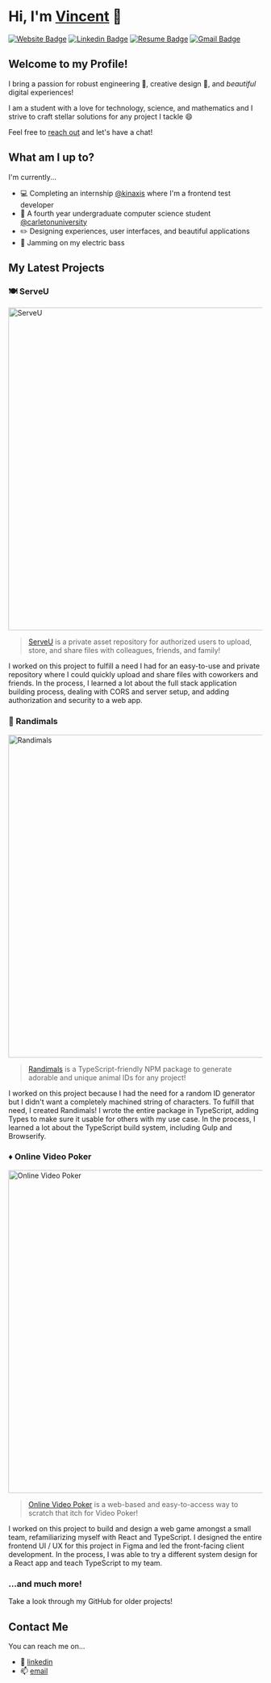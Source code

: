 # Hi, I'm [Vincent](https://vincentnguyen.ca) 🌺

[![Website Badge](https://img.shields.io/badge/-vinhvn.com-EF444F?style=flat&logo=google-chrome&logoColor=white&link=https://vinhvn.com)](https://vinhvn.com)
[![Linkedin Badge](https://img.shields.io/badge/-vinhvn-EF444F?style=flat&logo=Linkedin&logoColor=white&link=https://www.linkedin.com/in/vinhvn/)](https://www.linkedin.com/in/vinhvn/)
[![Resume Badge](https://img.shields.io/badge/-resume.pdf-EF444F?style=flat&logo=pinboard&logoColor=white&link=https://vinhvn.com/r.pdf)](https://vinhvn.com/r.pdf)
[![Gmail Badge](https://img.shields.io/badge/-vincentn337@gmail.com-EF444F?style=flat&logo=Gmail&logoColor=white&link=mailto:vincentn337@gmail.com)](mailto:vincentn337@gmail.com)

## Welcome to my Profile!

I bring a passion for robust engineering 🚀, creative design 🎨, and *beautiful* digital experiences!

I am a student with a love for technology, science, and mathematics and I strive to craft stellar solutions for any project I tackle 😄

Feel free to [reach out](#contact-me) and let's have a chat!

## What am I up to?

I'm currently...

- 💻 Completing an internship [@kinaxis](https://kinaxis.com) where I'm a frontend test developer
- 📖 A fourth year undergraduate computer science student [@carletonuniversity](https://carleton.ca)
- ✏️ Designing experiences, user interfaces, and beautiful applications
- 🎸 Jamming on my electric bass

## My Latest Projects

### 🍽️ ServeU

<img src="https://s.vincentnguyen.ca/SpinuloseRightAustraliansilkyterrier.png" alt="ServeU" width="640px">

> [ServeU](https://github.com/vinhvn/serve-u) is a private asset repository for authorized users to upload, store, and share files with colleagues, friends, and family!

I worked on this project to fulfill a need I had for an easy-to-use and private repository where I could quickly upload and share files with coworkers and friends. In the process, I learned a lot about the full stack application building process, dealing with CORS and server setup, and adding authorization and security to a web app.

### 🐻 Randimals

<img src="https://i.imgur.com/6gDeANq.png" alt="Randimals" width="640px">

> [Randimals](https://github.com/vinhvn/randimals) is a TypeScript-friendly NPM package to generate adorable and unique animal IDs for any project!

I worked on this project because I had the need for a random ID generator but I didn't want a completely machined string of characters. To fulfill that need, I created Randimals! I wrote the entire package in TypeScript, adding Types to make sure it usable for others with my use case. In the process, I learned a lot about the TypeScript build system, including Gulp and Browserify.

### ♦️ Online Video Poker

<img src="https://i.imgur.com/i7AZcqK.gif" alt="Online Video Poker" width="640px">

> [Online Video Poker](https://github.com/NAEK2K/online-video-poker) is a web-based and easy-to-access way to scratch that itch for Video Poker!

I worked on this project to build and design a web game amongst a small team, refamiliarizing myself with React and TypeScript. I designed the entire frontend UI / UX for this project in Figma and led the front-facing client development. In the process, I was able to try a different system design for a React app and teach TypeScript to my team.

### ...and much more!

Take a look through my GitHub for older projects!

## Contact Me

You can reach me on...

- 🔖 [linkedin](https://www.linkedin.com/in/vinhvn)
- 📫 [email](mailto:vinhh.nguyen@carleton.ca)
